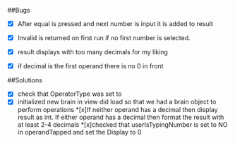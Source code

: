 ##Bugs

* [x] After equal is pressed and next number is input it is added to result

* [x] Invalid is returned on first run if no first number is selected.
* [x] result displays with too many decimals for my liking
* [x] if decimal is the first operand there is no 0 in front



##Solutions

*[x] check that OperatorType was set to
*[x] initialized new brain in view did load so that we had a brain object to perform operations
*[x]If neither operand has a decimal then display result as int. If either operand has a decimal then format the result with at least 2-4 decimals
*[x]checked that userIsTypingNumber is set to NO in operandTapped and set the Display to 0